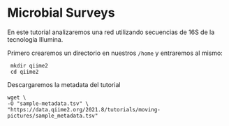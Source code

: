 # Microbial Surveys

En este tutorial analizaremos una red utilizando secuencias de 16S de la tecnología Illumina.

Primero crearemos un directorio en nuestros `/home` y entraremos al mismo:

``` [bash]
 mkdir qiime2
 cd qiime2
 ```
  
  Descargaremos la metadata del tutorial
  
``` [bash]
wget \
-O "sample-metadata.tsv" \
"https://data.qiime2.org/2021.8/tutorials/moving-pictures/sample_metadata.tsv"
```  
